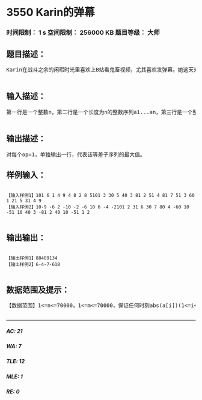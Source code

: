 # 3550 Karin的弹幕   
### 时间限制： 1 s     空间限制： 256000 KB     题目等级： 大师  
## 题目描述：  

<pre>
Karin在战斗之余的闲暇时光里喜欢上B站看鬼畜视频，尤其喜欢发弹幕。她这天对一个视频的弹幕产生了兴趣，她记录了每个时间点的弹幕数量，并且可能对一段呈等差数列的时间的弹幕数量求最大值；她还可能修改某个时间点的弹幕数量。为了不在Yuuna面前暴露出她弱爆了的数学能力， 保持她傲娇的属性， 你需要帮助她。精简题意：给定一个序列，支持以下操作：①对一段下标是等差数列的子序列进行求最大值操作(参见输入格式)；②单点修改。  

</pre>
  
  
## 输入描述：  

<pre>
第一行是一个整数n，第二行是一个长度为n的整数序列a1...an，第三行是一个整数m，接下来m行，每行首先有一个整数op，然后，若op=0，则之后有两个整数p，v，代表将a[p]的值加上v，若op=1，则之后有两个整数x0，d，代表询问max{a[x0],a[x0+d],a[x0+2d],...,a[x0+kd]}(x0+kd<=n,x0+(k+1)d>n)。数据中可能有多余空格。  

</pre>
  
  
## 输出描述：  

<pre>
对每个op=1，单独输出一行，代表该等差子序列的最大值。
</pre>
  
  
## 样例输入：  

<pre><code>
【输入样例1】101 6 1 4 9 4 8 2 8 5101 3 30 5 40 3 81 2 51 4 81 7 51 3 60 1 21 5 31 4 9  
【输入样例2】10-9 -6 2 -10 -2 -6 10 6 -4 -2101 2 31 6 30 7 80 4 -60 10 -51 10 40 3 -81 2 40 10 -51 1 2  

</code></pre>
  
  
## 输出输出：  

<pre><code>
【输出样例1】88489134  
【输出样例2】6-4-7-618  

</code></pre>
  
  
## 数据范围及提示：  

<pre>
【数据范围】1<=n<=70000，1<=m<=70000，保证任何时刻abs(a[i])(1<=i<=n)<=2147483647，0<=op<=1，1<=p<=n，abs(v)<=21474836471<=x0<=n,1<=d<=n，保证涉及的所有数在C++的int内。特殊数据：测试点 n m 备注0 <=2000 <=20001 <=2000 <=20002 <=70000 <=70000 d=13 <=70000 <=70000 d=14 <=70000 <=70000 无修改操作5 <=70000 <=70000 无修改操作6 <=70000 <=700007 <=70000 <=700008 <=70000 <=700009 <=70000 <=70000  

</pre>
  
  
***  

##### AC: 21  
##### WA: 7  
##### TLE: 12  
##### MLE: 1  
##### RE: 0  
